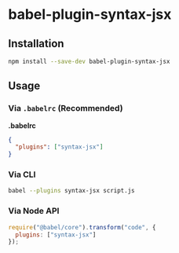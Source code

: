 # babel-plugin-syntax-jsx



## Installation

```sh
npm install --save-dev babel-plugin-syntax-jsx
```

## Usage

### Via `.babelrc` (Recommended)

**.babelrc**

```json
{
  "plugins": ["syntax-jsx"]
}
```

### Via CLI

```sh
babel --plugins syntax-jsx script.js
```

### Via Node API

```javascript
require("@babel/core").transform("code", {
  plugins: ["syntax-jsx"]
});
```
